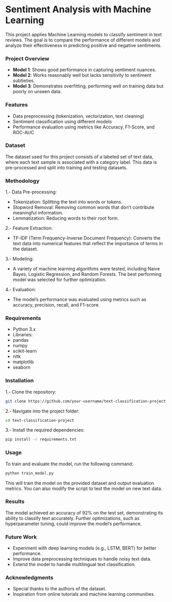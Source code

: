 # Sentiment Analysis with Machine Learning
This project applies Machine Learning models to classify sentiment in text reviews. The goal is to compare the performance of different models and analyze their effectiveness in predicting positive and negative sentiments.


### Project Overview
- **Model 1**: Shows good performance in capturing sentiment nuances.
- **Model 2**: Works reasonably well but lacks sensitivity to sentiment subtleties.
- **Model 3**: Demonstrates overfitting, performing well on training data but poorly on unseen data.

### Features
- Data preprocessing (tokenization, vectorization, text cleaning)
- Sentiment classification using different models
- Performance evaluation using metrics like Accuracy, F1-Score, and ROC-AUC
  
### Dataset
The dataset used for this project consists of a labeled set of text data, where each text sample is associated with a category label. This data is pre-processed and split into training and testing datasets.

### Methodology
1.- Data Pre-processing:
- Tokenization: Splitting the text into words or tokens.
- Stopword Removal: Removing common words that don’t contribute meaningful information.
- Lemmatization: Reducing words to their root form.

2.- Feature Extraction:
- TF-IDF (Term Frequency-Inverse Document Frequency): Converts the text data into numerical features that reflect the importance of terms in the dataset.

3.- Modeling:
- A variety of machine learning algorithms were tested, including Naive Bayes, Logistic Regression, and Random Forests. The best performing model was selected for further optimization.

4.- Evaluation:
- The model’s performance was evaluated using metrics such as accuracy, precision, recall, and F1-score.
### Requirements
- Python 3.x
- Libraries:
- pandas
- numpy
- scikit-learn
- nltk
- matplotlib
- seaborn
### Installation
1.- Clone the repository:
```bash
git clone https://github.com/your-username/text-classification-project.git
```
2.- Navigate into the project folder:
``` bash
cd text-classification-project
```
3.- Install the required dependencies:
``` bash
pip install -r requirements.txt
```
### Usage
To train and evaluate the model, run the following command:
``` bash
python train_model.py
```
This will train the model on the provided dataset and output evaluation metrics. You can also modify the script to test the model on new text data.

### Results
The model achieved an accuracy of 92% on the test set, demonstrating its ability to classify text accurately. Further optimizations, such as hyperparameter tuning, could improve the model’s performance.

### Future Work
- Experiment with deep learning models (e.g., LSTM, BERT) for better performance.
- Improve data preprocessing techniques to handle noisy text data.
- Extend the model to handle multilingual text classification.

### Acknowledgments
- Special thanks to the authors of the dataset.
- Inspiration from online tutorials and machine learning communities.

